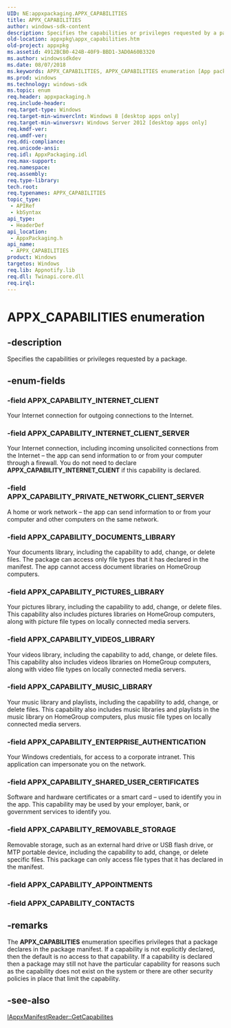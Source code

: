```yaml
---
UID: NE:appxpackaging.APPX_CAPABILITIES
title: APPX_CAPABILITIES
author: windows-sdk-content
description: Specifies the capabilities or privileges requested by a package.
old-location: appxpkg\appx_capabilities.htm
old-project: appxpkg
ms.assetid: 4912BCB0-424B-40F9-BBD1-3AD0A60B3320
ms.author: windowssdkdev
ms.date: 08/07/2018
ms.keywords: APPX_CAPABILITIES, APPX_CAPABILITIES enumeration [App packaging and management], APPX_CAPABILITY_DOCUMENTS_LIBRARY, APPX_CAPABILITY_ENTERPRISE_AUTHENTICATION, APPX_CAPABILITY_INTERNET_CLIENT, APPX_CAPABILITY_INTERNET_CLIENT_SERVER, APPX_CAPABILITY_MUSIC_LIBRARY, APPX_CAPABILITY_PICTURES_LIBRARY, APPX_CAPABILITY_PRIVATE_NETWORK_CLIENT_SERVER, APPX_CAPABILITY_REMOVABLE_STORAGE, APPX_CAPABILITY_SHARED_USER_CERTIFICATES, APPX_CAPABILITY_VIDEOS_LIBRARY, appxpackaging/APPX_CAPABILITIES, appxpackaging/APPX_CAPABILITY_DOCUMENTS_LIBRARY, appxpackaging/APPX_CAPABILITY_ENTERPRISE_AUTHENTICATION, appxpackaging/APPX_CAPABILITY_INTERNET_CLIENT, appxpackaging/APPX_CAPABILITY_INTERNET_CLIENT_SERVER, appxpackaging/APPX_CAPABILITY_MUSIC_LIBRARY, appxpackaging/APPX_CAPABILITY_PICTURES_LIBRARY, appxpackaging/APPX_CAPABILITY_PRIVATE_NETWORK_CLIENT_SERVER, appxpackaging/APPX_CAPABILITY_REMOVABLE_STORAGE, appxpackaging/APPX_CAPABILITY_SHARED_USER_CERTIFICATES, appxpackaging/APPX_CAPABILITY_VIDEOS_LIBRARY, appxpkg.appx_capabilities
ms.prod: windows
ms.technology: windows-sdk
ms.topic: enum
req.header: appxpackaging.h
req.include-header: 
req.target-type: Windows
req.target-min-winverclnt: Windows 8 [desktop apps only]
req.target-min-winversvr: Windows Server 2012 [desktop apps only]
req.kmdf-ver: 
req.umdf-ver: 
req.ddi-compliance: 
req.unicode-ansi: 
req.idl: AppxPackaging.idl
req.max-support: 
req.namespace: 
req.assembly: 
req.type-library: 
tech.root: 
req.typenames: APPX_CAPABILITIES
topic_type:
 - APIRef
 - kbSyntax
api_type:
 - HeaderDef
api_location:
 - AppxPackaging.h
api_name:
 - APPX_CAPABILITIES
product: Windows
targetos: Windows
req.lib: Appnotify.lib
req.dll: Twinapi.core.dll
req.irql: 
---
```


# APPX_CAPABILITIES enumeration


## -description


Specifies the capabilities or privileges requested by a package.


## -enum-fields




### -field APPX_CAPABILITY_INTERNET_CLIENT

Your Internet connection for outgoing connections to the Internet.


### -field APPX_CAPABILITY_INTERNET_CLIENT_SERVER

Your Internet connection, including incoming unsolicited connections from the Internet – the app can send information to or from your computer through a firewall. You do not need to declare <b>APPX_CAPABILITY_INTERNET_CLIENT</b> if this capability is declared.


### -field APPX_CAPABILITY_PRIVATE_NETWORK_CLIENT_SERVER

A home or work network – the app can send information to or from your computer and other computers on the same network.


### -field APPX_CAPABILITY_DOCUMENTS_LIBRARY

Your documents library, including the capability to add, change, or delete files. The package can access only file types that it has declared in the manifest. The app cannot access document libraries on HomeGroup computers.


### -field APPX_CAPABILITY_PICTURES_LIBRARY

Your pictures library, including the capability to add, change, or delete files. This capability also includes pictures libraries on HomeGroup computers, along with picture file types on locally connected media servers.


### -field APPX_CAPABILITY_VIDEOS_LIBRARY

Your videos library, including the capability to add, change, or delete files. This capability also includes videos libraries on HomeGroup computers, along with video file types on locally connected media servers.


### -field APPX_CAPABILITY_MUSIC_LIBRARY

Your music library and playlists, including the capability to add, change, or delete files. This capability also includes music libraries and playlists in the music library on HomeGroup computers, plus music file types on locally connected media servers.


### -field APPX_CAPABILITY_ENTERPRISE_AUTHENTICATION

Your Windows credentials, for access to a corporate intranet. This application can impersonate you on the network.


### -field APPX_CAPABILITY_SHARED_USER_CERTIFICATES

Software and hardware certificates or a smart card – used to identify you in the app. This capability may be used by your employer, bank, or government services to identify you.


### -field APPX_CAPABILITY_REMOVABLE_STORAGE

Removable storage, such as an external hard drive or USB flash drive, or MTP portable device, including the capability to add, change, or delete specific files. This package can only access file types that it has declared in the manifest.


### -field APPX_CAPABILITY_APPOINTMENTS


### -field APPX_CAPABILITY_CONTACTS




## -remarks



The <b>APPX_CAPABILITIES</b> enumeration specifies privileges that a package declares in the package manifest. If a capability is not explicitly declared, then the default is no access to that capability. If a capability is declared then  a package may still not have the particular capability for reasons such as the capability does not exist on the system or there are other security policies in place that limit the capability.




## -see-also




<a href="https://msdn.microsoft.com/5FCBD9E9-9A5E-49E1-8B80-8F84EDA8B07C">IAppxManifestReader::GetCapabilites</a>
 

 

